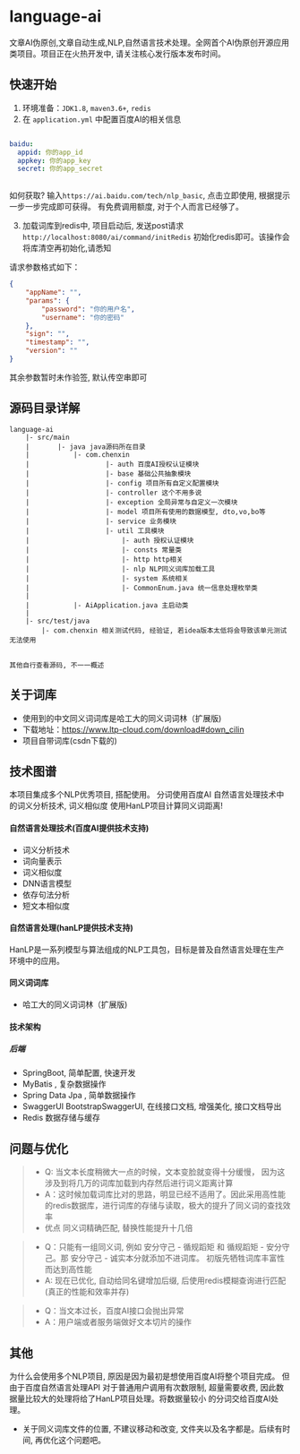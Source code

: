 # language-ai
文章AI伪原创,文章自动生成,NLP,自然语言技术处理。全网首个AI伪原创开源应用类项目。项目正在火热开发中, 请关注核心发行版本发布时间。

## 快速开始
1. 环境准备：`JDK1.8`, `maven3.6+`, `redis`
2. 在 `application.yml` 中配置百度AI的相关信息
```yaml

baidu:
  appid: 你的app_id
  appkey: 你的app_key
  secret: 你的app_secret
  
```
如何获取? 输入`https://ai.baidu.com/tech/nlp_basic`, 点击立即使用, 根据提示一步一步完成即可获得。
有免费调用额度, 对于个人而言已经够了。

3. 加载词库到redis中, 项目启动后, 发送post请求`http://localhost:8080/ai/command/initRedis` 初始化redis即可。该操作会将库清空再初始化,请悉知

请求参数格式如下：
```json
{
	"appName": "",
	"params": {
		"password": "你的用户名",
		"username": "你的密码"
	},
	"sign": "",
	"timestamp": "",
	"version": ""
}
```

其余参数暂时未作验签, 默认传空串即可

## 源码目录详解
```
language-ai
    |- src/main
    |       |- java java源码所在目录
    |           |- com.chenxin
    |                   |- auth 百度AI授权认证模块
    |                   |- base 基础公共抽象模块
    |                   |- config 项目所有自定义配置模块
    |                   |- controller 这个不用多说
    |                   |- exception 全局异常与自定义一次模块
    |                   |- model 项目所有使用的数据模型, dto,vo,bo等
    |                   |- service 业务模块
    |                   |- util 工具模块
    |                       |- auth 授权认证模块
    |                       |- consts 常量类
    |                       |- http http相关
    |                       |- nlp NLP同义词库加载工具
    |                       |- system 系统相关
    |                       |- CommonEnum.java 统一信息处理枚举类
    |
    |           |- AiApplication.java 主启动类
    |
    |- src/test/java
        |- com.chenxin 相关测试代码, 经验证, 若idea版本太低将会导致该单元测试无法使用
  
            
其他自行查看源码, 不一一概述
```

## 关于词库
- 使用到的中文同义词词库是哈工大的同义词词林（扩展版)
- 下载地址：https://www.ltp-cloud.com/download#down_cilin
- 项目自带词库(csdn下载的)

## 技术图谱
本项目集成多个NLP优秀项目, 搭配使用。 分词使用百度AI 自然语言处理技术中的词义分析技术, 词义相似度
使用HanLP项目计算同义词距离!
#### 自然语言处理技术(百度AI提供技术支持)
- 词义分析技术
- 词向量表示
- 词义相似度
- DNN语言模型
- 依存句法分析
- 短文本相似度

#### 自然语言处理(hanLP提供技术支持)

HanLP是一系列模型与算法组成的NLP工具包，目标是普及自然语言处理在生产环境中的应用。

#### 同义词词库
- 哈工大的同义词词林（扩展版)

#### 技术架构

##### 后端
- SpringBoot, 简单配置, 快速开发
- MyBatis ,  复杂数据操作
- Spring Data Jpa , 简单数据操作
- SwaggerUI BootstrapSwaggerUI, 在线接口文档, 增强美化, 接口文档导出
- Redis 数据存储与缓存

## 问题与优化
> - Q: 当文本长度稍微大一点的时候，文本变脸就变得十分缓慢， 因为这涉及到将几万的词库加载到内存然后进行词义距离计算
> - A：这时候加载词库比对的思路，明显已经不适用了。因此采用高性能的redis数据库，进行词库的存储与读取，极大的提升了同义词的查找效率
> - 优点 同义词精确匹配, 替换性能提升十几倍

> - Q：只能有一组同义词, 例如 安分守己 - 循规蹈矩 和  循规蹈矩 - 安分守己。那 安分守己 - 诚实本分就添加不进词库。 初版先牺牲词库丰富性而达到高性能
> - A: 现在已优化, 自动给同名键增加后缀, 后使用redis模糊查询进行匹配 (真正的性能和效率并存)

> - Q：当文本过长，百度AI接口会抛出异常
> - A：用户端或者服务端做好文本切片的操作


## 其他
为什么会使用多个NLP项目, 原因是因为最初是想使用百度AI将整个项目完成。 但由于百度自然语言处理API
对于普通用户调用有次数限制, 超量需要收费, 因此数据量比较大的处理将给了HanLP项目处理。将数据量较小
的分词交给百度AI处理。

- 关于同义词库文件的位置, 不建议移动和改变, 文件夹以及名字都是。后续有时间, 再优化这个问题吧。